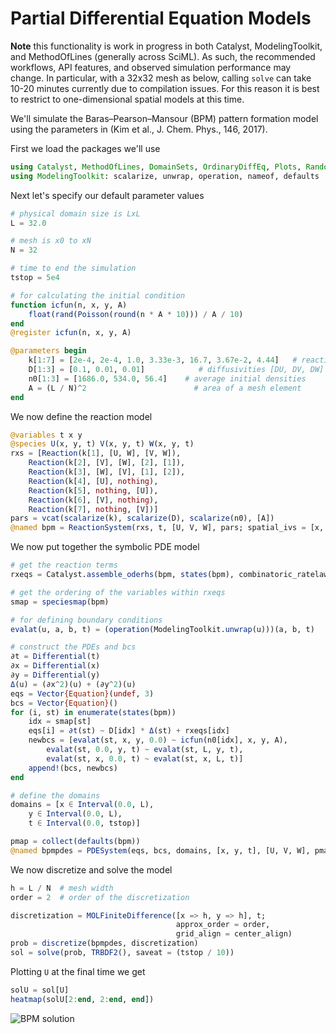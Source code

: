 # Partial Differential Equation Models

**Note** this functionality is work in progress in both Catalyst,
ModelingToolkit, and MethodOfLines (generally across SciML). As such, the
recommended workflows, API features, and observed simulation performance may
change. In particular, with a 32x32 mesh as below, calling `solve` can take
10-20 minutes currently due to compilation issues. For this reason it is best to
restrict to one-dimensional spatial models at this time.

We'll simulate the Baras–Pearson–Mansour (BPM) pattern formation model using the
parameters in (Kim et al., J. Chem. Phys., 146, 2017).

First we load the packages we'll use

```julia
using Catalyst, MethodOfLines, DomainSets, OrdinaryDiffEq, Plots, Random, Distributions
using ModelingToolkit: scalarize, unwrap, operation, nameof, defaults
```

Next let's specify our default parameter values

```julia
# physical domain size is LxL
L = 32.0

# mesh is x0 to xN
N = 32

# time to end the simulation
tstop = 5e4

# for calculating the initial condition
function icfun(n, x, y, A)
    float(rand(Poisson(round(n * A * 10))) / A / 10)
end
@register icfun(n, x, y, A)

@parameters begin
    k[1:7] = [2e-4, 2e-4, 1.0, 3.33e-3, 16.7, 3.67e-2, 4.44]   # reaction rates
    D[1:3] = [0.1, 0.01, 0.01]            # diffusivities [DU, DV, DW]
    n0[1:3] = [1686.0, 534.0, 56.4]    # average initial densities
    A = (L / N)^2                        # area of a mesh element
end
```

We now define the reaction model

```julia
@variables t x y
@species U(x, y, t) V(x, y, t) W(x, y, t)
rxs = [Reaction(k[1], [U, W], [V, W]),
    Reaction(k[2], [V], [W], [2], [1]),
    Reaction(k[3], [W], [V], [1], [2]),
    Reaction(k[4], [U], nothing),
    Reaction(k[5], nothing, [U]),
    Reaction(k[6], [V], nothing),
    Reaction(k[7], nothing, [V])]
pars = vcat(scalarize(k), scalarize(D), scalarize(n0), [A])
@named bpm = ReactionSystem(rxs, t, [U, V, W], pars; spatial_ivs = [x, y])
```

We now put together the symbolic PDE model

```julia
# get the reaction terms
rxeqs = Catalyst.assemble_oderhs(bpm, states(bpm), combinatoric_ratelaws = false)

# get the ordering of the variables within rxeqs
smap = speciesmap(bpm)

# for defining boundary conditions
evalat(u, a, b, t) = (operation(ModelingToolkit.unwrap(u)))(a, b, t)

# construct the PDEs and bcs
∂t = Differential(t)
∂x = Differential(x)
∂y = Differential(y)
Δ(u) = (∂x^2)(u) + (∂y^2)(u)
eqs = Vector{Equation}(undef, 3)
bcs = Vector{Equation}()
for (i, st) in enumerate(states(bpm))
    idx = smap[st]
    eqs[i] = ∂t(st) ~ D[idx] * Δ(st) + rxeqs[idx]
    newbcs = [evalat(st, x, y, 0.0) ~ icfun(n0[idx], x, y, A),
        evalat(st, 0.0, y, t) ~ evalat(st, L, y, t),
        evalat(st, x, 0.0, t) ~ evalat(st, x, L, t)]
    append!(bcs, newbcs)
end

# define the domains
domains = [x ∈ Interval(0.0, L),
    y ∈ Interval(0.0, L),
    t ∈ Interval(0.0, tstop)]

pmap = collect(defaults(bpm))
@named bpmpdes = PDESystem(eqs, bcs, domains, [x, y, t], [U, V, W], pmap)
```

We now discretize and solve the model

```julia
h = L / N  # mesh width
order = 2  # order of the discretization

discretization = MOLFiniteDifference([x => h, y => h], t;
                                     approx_order = order,
                                     grid_align = center_align)
prob = discretize(bpmpdes, discretization)
sol = solve(prob, TRBDF2(), saveat = (tstop / 10))
```

Plotting ``U`` at the final time we get

```julia
solU = sol[U]
heatmap(solU[2:end, 2:end, end])
```

![BPM solution](../assets/bpm.png)
